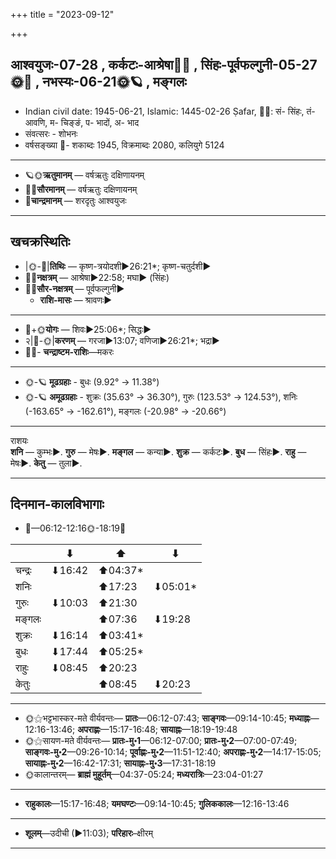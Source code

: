 +++
title = "2023-09-12"

+++
## आश्वयुजः-07-28  ,  कर्कटः-आश्रेषा🌛🌌  ,  सिंहः-पूर्वफल्गुनी-05-27🌞🌌  ,  नभस्यः-06-21🌞🪐  ,  मङ्गलः
- Indian civil date: 1945-06-21, Islamic: 1445-02-26 Ṣafar, 🌌🌞: सं- सिंहः, तं- आवणि, म- चिङ्ङं, प- भादों, अ- भाद
- संवत्सरः - शोभनः
- वर्षसङ्ख्या 🌛- शकाब्दः 1945, विक्रमाब्दः 2080, कलियुगे 5124
___________________
- 🪐🌞**ऋतुमानम्** — वर्षऋतुः दक्षिणायनम्
- 🌌🌞**सौरमानम्** — वर्षऋतुः दक्षिणायनम्
- 🌛**चान्द्रमानम्** — शरदृतुः आश्वयुजः
___________________


## खचक्रस्थितिः
- |🌞-🌛|**तिथिः** — कृष्ण-त्रयोदशी►26:21*; कृष्ण-चतुर्दशी►  
- 🌌🌛**नक्षत्रम्** — आश्रेषा►22:58; मघा► (सिंहः)  
- 🌌🌞**सौर-नक्षत्रम्** — पूर्वफल्गुनी►  
  - **राशि-मासः** — श्रावणः► 
___________________
- 🌛+🌞**योगः** — शिवः►25:06*; सिद्धः►  
- २|🌛-🌞|**करणम्** — गरजा►13:07; वणिजा►26:21*; भद्रा►  
- 🌌🌛- **चन्द्राष्टम-राशिः**—मकरः  
___________________
- 🌞-🪐 **मूढग्रहाः** - बुधः (9.92° → 11.38°)
- 🌞-🪐 **अमूढग्रहाः** - शुक्रः (35.63° → 36.30°), गुरुः (123.53° → 124.53°), शनिः (-163.65° → -162.61°), मङ्गलः (-20.98° → -20.66°)
___________________
राशयः  
**शनि** — कुम्भः►. **गुरु** — मेषः►. **मङ्गल** — कन्या►. **शुक्र** — कर्कटः►. **बुध** — सिंहः►. **राहु** — मेषः►. **केतु** — तुला►. 
___________________


## दिनमान-कालविभागाः
- 🌅—06:12-12:16🌞-18:19🌇  

|      |⬇     |⬆     |⬇     |
|------|-----|-----|------|
|चन्द्रः|⬇16:42 |⬆04:37*|     |
|शनिः   |     |⬆17:23 |⬇05:01*|
|गुरुः  |⬇10:03 |⬆21:30 |     |
|मङ्गलः |     |⬆07:36 |⬇19:28 |
|शुक्रः |⬇16:14 |⬆03:41*|     |
|बुधः   |⬇17:44 |⬆05:25*|     |
|राहुः  |⬇08:45 |⬆20:23 |     |
|केतुः  |     |⬆08:45 |⬇20:23 |
___________________
- 🌞⚝भट्टभास्कर-मते वीर्यवन्तः— **प्रातः**—06:12-07:43; **साङ्गवः**—09:14-10:45; **मध्याह्नः**—12:16-13:46; **अपराह्णः**—15:17-16:48; **सायाह्नः**—18:19-19:48  
- 🌞⚝सायण-मते वीर्यवन्तः— **प्रातः-मु॰1**—06:12-07:00; **प्रातः-मु॰2**—07:00-07:49; **साङ्गवः-मु॰2**—09:26-10:14; **पूर्वाह्णः-मु॰2**—11:51-12:40; **अपराह्णः-मु॰2**—14:17-15:05; **सायाह्नः-मु॰2**—16:42-17:31; **सायाह्नः-मु॰3**—17:31-18:19  
- 🌞कालान्तरम्— **ब्राह्मं मुहूर्तम्**—04:37-05:24; **मध्यरात्रिः**—23:04-01:27  
___________________
- **राहुकालः**—15:17-16:48; **यमघण्टः**—09:14-10:45; **गुलिककालः**—12:16-13:46  
___________________
- **शूलम्**—उदीची (►11:03); **परिहारः**–क्षीरम्  
___________________
